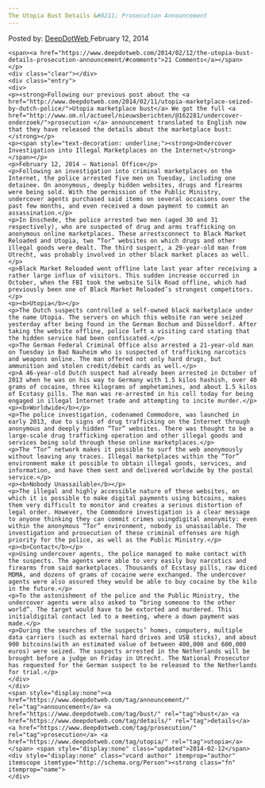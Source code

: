 ```yaml
---
The Utopia Bust Details &#8211; Prosecution Announcement
---
```

<article class="post-listing post-4057 post type-post status-publish format-standard has-post-thumbnail hentry  tag-announcement tag-bust tag-details tag-prosecution tag-utopia">
    <div class="post-inner">
        <span>Posted by: <a href="https://www.deepdotweb.com/author/admin/" title="">DeepDotWeb </a></span>
    <span>February 12, 2014</span>
    
    <span><a href="https://www.deepdotweb.com/2014/02/12/the-utopia-bust-details-prosecution-announcement/#comments">21 Comments</a></span>
    </p>
    <div class="clear"></div>
    <div class="entry">
    <div>
    <p><strong>Following our previous post about the <a href="http://www.deepdotweb.com/2014/02/11/utopia-marketplace-seized-by-dutch-police/">Utopia marketplace bust</a> We got the full <a href="http://www.om.nl/actueel/nieuwsberichten/@162281/undercover-onderzoek/">prosecution </a> announcement translated to English now that they have released the details about the marketplace bust: </strong></p>
    <p><span style="text-decoration: underline;"><strong>Undercover Investigation into Illegal Marketplaces on the Internet</strong></span></p>
    <p>February 12, 2014 – National Office</p>
    <p>Following an investigation into criminal marketplaces on the Internet, the police arrested five men on Tuesday, including one detainee. On anonymous, deeply hidden websites, drugs and firearms were being sold. With the permission of the Public Ministry, undercover agents purchased said items on several occasions over the past few months, and even received a down payment to commit an assassination.</p>
    <p>In Enschede, the police arrested two men (aged 30 and 31 respectively), who are suspected of drug and arms trafficking on anonymous online marketplaces. These arrestsconnect to Black Market Reloaded and Utopia, two “Tor” websites on which drugs and other illegal goods were dealt. The third suspect, a 29-year-old man from Utrecht, was probably involved in other black market places as well.</p>
    <p>Black Market Reloaded went offline late last year after receiving a rather large influx of visitors. This sudden increase occurred in October, when the FBI took the website Silk Road offline, which had previously been one of Black Market Reloaded’s strongest competitors.</p>
    <p><b>Utopia</b></p>
    <p>The Dutch suspects controlled a self-owned black marketplace under the name Utopia. The servers on which this website ran were seized yesterday after being found in the German Bochum and Düsseldorf. After taking the website offline, police left a visiting card stating that the hidden service had been confiscated.</p>
    <p>The German Federal Criminal Office also arrested a 21-year-old man on Tuesday in Bad Nauheim who is suspected of trafficking narcotics and weapons online. The man offered not only hard drugs, but ammunition and stolen credit/debit cards as well.</p>
    <p>A 46-year-old Dutch suspect had already been arrested in October of 2013 when he was on his way to Germany with 1.5 kilos hashish, over 40 grams of cocaine, three kilograms of amphetamines, and about 1.5 kilos of Ecstasy pills. The man was re-arrested in his cell today for being engaged in illegal Internet trade and attempting to incite murder.</p>
    <p><b>Worldwide</b></p>
    <p>The police investigation, codenamed Commodore, was launched in early 2013, due to signs of drug trafficking on the Internet through anonymous and deeply hidden “Tor” websites. There was thought to be a large-scale drug trafficking operation and other illegal goods and services being sold through these online marketplaces.</p>
    <p>The “Tor” network makes it possible to surf the web anonymously without leaving any traces. Illegal marketplaces within the “Tor” environment make it possible to obtain illegal goods, services, and information, and have them sent and delivered worldwide by the postal service.</p>
    <p><b>Nobody Unassailable</b></p>
    <p>The illegal and highly accessible nature of these websites, on which it is possible to make digital payments using bitcoins, makes them very difficult to monitor and creates a serious distortion of legal order. However, the Commodore investigation is a clear message to anyone thinking they can commit crimes usingdigital anonymity: even within the anonymous “Tor” environment, nobody is unassailable. The investigation and prosecution of these criminal offenses are high priority for the police, as well as the Public Ministry.</p>
    <p><b>Contact</b></p>
    <p>Using undercover agents, the police managed to make contact with the suspects. The agents were able to very easily buy narcotics and firearms from said marketplaces. Thousands of Ecstasy pills, raw diced MDMA, and dozens of grams of cocaine were exchanged. The undercover agents were also assured they would be able to buy cocaine by the kilo in the future.</p>
    <p>To the astonishment of the police and the Public Ministry, the undercover agents were also asked to “bring someone to the other world”. The target would have to be extorted and murdered. This initialdigital contact led to a meeting, where a down payment was made.</p>
    <p>During the searches of the suspects’ homes, computers, multiple data carriers (such as external hard drives and USB sticks), and about 900 bitcoins(with an estimated value of between 400,000 and 600,000 euros) were seized. The suspects arrested in the Netherlands will be brought before a judge on Friday in Utrecht. The National Prosecutor has requested for the German suspect to be released to the Netherlands for trial.</p>
    </div>
    </div>
    <span style="display:none"><a href="https://www.deepdotweb.com/tag/announcement/" rel="tag">announcement</a> <a href="https://www.deepdotweb.com/tag/bust/" rel="tag">bust</a> <a href="https://www.deepdotweb.com/tag/details/" rel="tag">details</a> <a href="https://www.deepdotweb.com/tag/prosecution/" rel="tag">prosecution</a> <a href="https://www.deepdotweb.com/tag/utopia/" rel="tag">utopia</a></span> <span style="display:none" class="updated">2014-02-12</span>
    <div style="display:none" class="vcard author" itemprop="author" itemscope itemtype="http://schema.org/Person"><strong class="fn" itemprop="name">
    </div>
</article>

